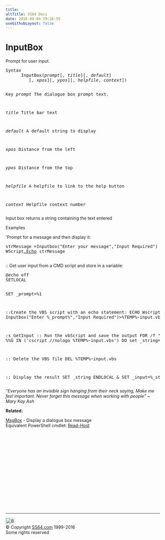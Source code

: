 ```yaml
---
title:
altTitle: SS64 Docs
date: 2016-09-04 19:26:55
useGithubLayout: false
---
```

<!-- #BeginLibraryItem "/Library/head_vb.lbi" --><!-- #EndLibraryItem --><h1>InputBox</h1> 
<p>Prompt for user input.</p>
<pre>Syntax 
      InputBox(<i>prompt</i>[, <i>title</i>][, <i>default</i>]
         [, <i>xpos</i>][, <i>ypos</i>][, <i>helpfile</i>, <i>context</i>])

Key
   <i>prompt</i>   The dialogue box prompt text.
 
   <i>title</i>     Title bar text

   <i>default</i>   A default string to display 

   <i>xpos</i>      Distance from the left

   <i>ypos</i>      Distance from the top

   <i>helpfile</i>  A helpfile to link to the help button

   <i>context</i>   Helpfile context number
</pre>
<p>Input box returns a string containing the text entered </p>
<p>Examples</p>
<p>'Prompt for a message and then display it:</p>
<pre>strMessage =Inputbox("Enter your message","Input Required")
WScript<a href="echo.html">.Echo</a> strMessage

</pre>
<p>:: Get user input from a CMD script and store in a variable:</p>
<pre>@echo off
SETLOCAL

SET _prompt=%1

::Create the VBS script with an echo statement:
ECHO Wscript.Echo Inputbox("Enter %_prompt%","Input Required")&gt;%TEMP%\~input.vbs

:s_GetInput
:: Run the vbScript and save the output
FOR /f "delims=/" %%G IN ('cscript //nologo %TEMP%\~input.vbs') DO set _string=%%G

:: Delete the VBS file
DEL %TEMP%\~input.vbs

:: Display the result
SET _string
ENDLOCAL &amp; SET _input=%_string%
</pre>
<p class="quote"><i>“Everyone has an invisible sign hanging from their neck saying, Make me feel important. Never forget this message when working with people” ~ Mary Kay Ash</i></p>
<p><b>Related:</b></p>
<p><a href="msgbox.html">MsgBox</a> - Display a dialogue box message <br>
Equivalent PowerShell cmdlet: <a href="../ps/read-host.html">Read-Host</a></p><!-- #BeginLibraryItem "/Library/foot_vb.lbi" --><p>
<!-- VB300 -->
<ins class="adsbygoogle" style="display:inline-block;width:300px;height:250px" data-ad-client="ca-pub-6140977852749469" data-ad-slot="1683739502"></ins>
<script>
(adsbygoogle = window.adsbygoogle || []).push({});
</script></p>
<hr>
<div id="bl" class="footer"><a href="inputbox.html#"><img src="../images/top.png" width="30" height="22" alt="Back to the Top"></a></div>
<div id="br" class="footer, tagline">© Copyright <a href="../index.html">SS64.com</a> 1999-2016<br>
Some rights reserved</div><!-- #EndLibraryItem -->

